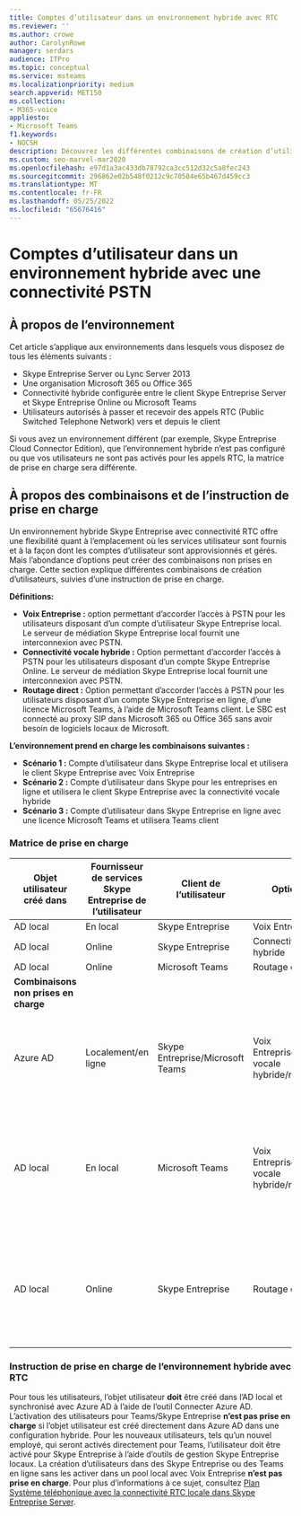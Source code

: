 ```yaml
---
title: Comptes d’utilisateur dans un environnement hybride avec RTC
ms.reviewer: ''
ms.author: crowe
author: CarolynRowe
manager: serdars
audience: ITPro
ms.topic: conceptual
ms.service: msteams
ms.localizationpriority: medium
search.appverid: MET150
ms.collection:
- M365-voice
appliesto:
- Microsoft Teams
f1.keywords:
- NOCSH
description: Découvrez les différentes combinaisons de création d’utilisateurs et les combinaisons prises en charge ou non prises en charge.
ms.custom: seo-marvel-mar2020
ms.openlocfilehash: e97d1a3ac433db78792ca3cc512d32c5a8fec243
ms.sourcegitcommit: 296862e02b548f0212c9c70504e65b467d459cc3
ms.translationtype: MT
ms.contentlocale: fr-FR
ms.lasthandoff: 05/25/2022
ms.locfileid: "65676416"
---
```

# <a name="user-accounts-in-a-hybrid-environment-with-pstn-connectivity"></a>Comptes d’utilisateur dans un environnement hybride avec une connectivité PSTN

## <a name="about-the-environment"></a>À propos de l’environnement

Cet article s’applique aux environnements dans lesquels vous disposez de tous les éléments suivants :

- Skype Entreprise Server ou Lync Server 2013
- Une organisation Microsoft 365 ou Office 365
- Connectivité hybride configurée entre le client Skype Entreprise Server et Skype Entreprise Online ou Microsoft Teams
- Utilisateurs autorisés à passer et recevoir des appels RTC (Public Switched Telephone Network) vers et depuis le client


Si vous avez un environnement différent (par exemple, Skype Entreprise Cloud Connector Edition), que l’environnement hybride n’est pas configuré ou que vos utilisateurs ne sont pas activés pour les appels RTC, la matrice de prise en charge sera différente.

## <a name="about-the-combinations-and-the-supportability-statement"></a>À propos des combinaisons et de l’instruction de prise en charge

Un environnement hybride Skype Entreprise avec connectivité RTC offre une flexibilité quant à l’emplacement où les services utilisateur sont fournis et à la façon dont les comptes d’utilisateur sont approvisionnés et gérés. Mais l’abondance d’options peut créer des combinaisons non prises en charge. Cette section explique différentes combinaisons de création d’utilisateurs, suivies d’une instruction de prise en charge.

**Définitions:**

- **Voix Entreprise :** option permettant d’accorder l’accès à PSTN pour les utilisateurs disposant d’un compte d’utilisateur Skype Entreprise local. Le serveur de médiation Skype Entreprise local fournit une interconnexion avec PSTN.
- **Connectivité vocale hybride :** Option permettant d’accorder l’accès à PSTN pour les utilisateurs disposant d’un compte Skype Entreprise Online. Le serveur de médiation Skype Entreprise local fournit une interconnexion avec PSTN.
- **Routage direct :** Option permettant d’accorder l’accès à PSTN pour les utilisateurs disposant d’un compte Skype Entreprise en ligne, d’une licence Microsoft Teams, à l’aide de Microsoft Teams client. Le SBC est connecté au proxy SIP dans Microsoft 365 ou Office 365 sans avoir besoin de logiciels locaux de Microsoft.

**L’environnement prend en charge les combinaisons suivantes :**

- **Scénario 1 :** Compte d’utilisateur dans Skype Entreprise local et utilisera le client Skype Entreprise avec Voix Entreprise
- **Scénario 2 :** Compte d’utilisateur dans Skype pour les entreprises en ligne et utilisera le client Skype Entreprise avec la connectivité vocale hybride
- **Scénario 3 :** Compte d’utilisateur dans Skype Entreprise en ligne avec une licence Microsoft Teams et utilisera Teams client

### <a name="supportability-matrix"></a>Matrice de prise en charge

|Objet utilisateur créé dans|Fournisseur de services Skype Entreprise de l’utilisateur|Client de l’utilisateur|Option vocale|Pris en charge|
|---|---|---|---|---|
|AD local|En local|Skype Entreprise|Voix Entreprise|Oui|
|AD local|Online|Skype Entreprise|Connectivité vocale hybride|Oui|
|AD local|Online|Microsoft Teams|Routage direct|Oui|
|**Combinaisons non prises en charge**|||||
|Azure AD|Localement/en ligne|Skype Entreprise/Microsoft Teams|Voix Entreprise/connectivité vocale hybride/routage direct|Non, l’objet utilisateur DOIT d’abord être créé dans AD local|
|AD local|En local|Microsoft Teams|Voix Entreprise/connectivité vocale hybride/routage direct|Non, Microsoft Teams client n’est pas pris en charge avec les Skype Entreprise locaux|
|AD local|Online|Skype Entreprise|Routage direct|Non, le routage direct n’est pas pris en charge avec Skype Entreprise client|

### <a name="supportability-statement-for-the-hybrid-environment-with-pstn"></a>Instruction de prise en charge de l’environnement hybride avec RTC

Pour tous les utilisateurs, l’objet utilisateur **doit** être créé dans l’AD local et synchronisé avec Azure AD à l’aide de l’outil Connecter Azure AD. L’activation des utilisateurs pour Teams/Skype Entreprise **n’est pas prise en charge** si l’objet utilisateur est créé directement dans Azure AD dans une configuration hybride. Pour les nouveaux utilisateurs, tels qu’un nouvel employé, qui seront activés directement pour Teams, l’utilisateur doit être activé pour Skype Entreprise à l’aide d’outils de gestion Skype Entreprise locaux. La création d’utilisateurs dans des Skype Entreprise ou des Teams en ligne sans les activer dans un pool local avec Voix Entreprise **n’est pas prise en charge**. Pour plus d’informations à ce sujet, consultez [Plan Système téléphonique avec la connectivité RTC locale dans Skype Entreprise Server](/skypeforbusiness/skype-for-business-hybrid-solutions/plan-your-phone-system-cloud-pbx-solution/plan-phone-system-with-on-premises-pstn-connectivity).
